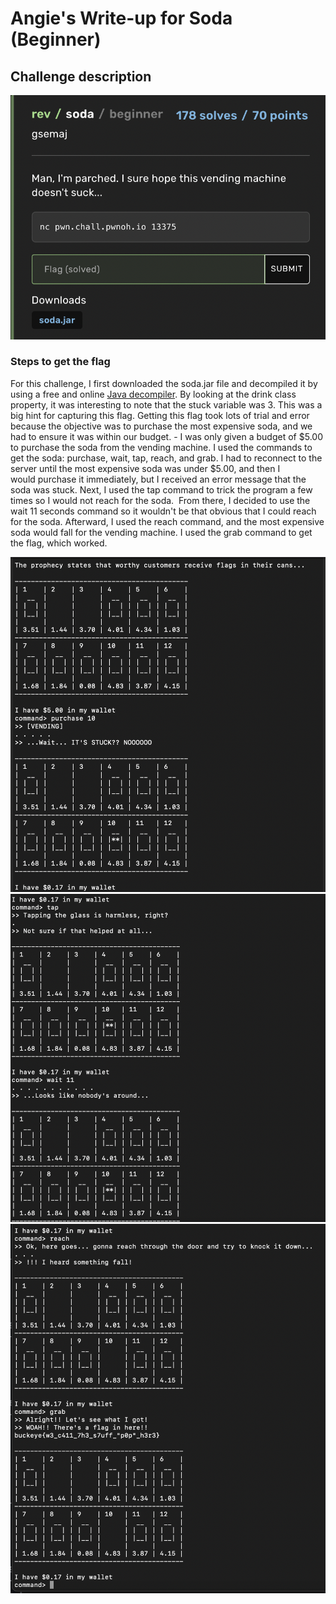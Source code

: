 <h1> Angie's Write-up for Soda (Beginner) </h1>

<h2>Challenge description</h2>

<img width="700" alt="reverse engineering challenge" src="https://github.com/angietechcafe/CTFWriteUps/blob/main/Buckeye%20CTF/Reverse%20Engineering/Soda%20description.png?raw=true">

<h3>Steps to get the flag</h3>
<p>For this challenge, I first downloaded the soda.jar file and decompiled it by using a free and online <a href="http://www.javadecompilers.com">Java decompiler</a>. By looking at the drink class property, it was interesting to note that the stuck variable was 3. This was a big hint for capturing this flag. Getting this flag took lots of trial and error because the objective was to purchase the most expensive soda, and we had to ensure it was within our budget. - I was only given a budget of $5.00 to purchase the soda from the vending machine. I used the commands to get the soda: purchase, wait, tap, reach, and grab. I had to reconnect to the server until the most expensive soda was under $5.00, and then I would purchase it immediately, but I received an error message that the soda was stuck. Next, I used the tap command to trick the program a few times so I would not reach for the soda.  From there, I decided to use the wait 11 seconds command so it wouldn't be that obvious that I could reach for the soda. Afterward, I used the reach command, and the most expensive soda would fall for the vending machine. I used the grab command to get the flag, which worked. <p>
  
<img width="700" alt="purchase soda" src="https://github.com/angietechcafe/CTFWriteUps/blob/main/Buckeye%20CTF/Reverse%20Engineering/Purchase.png">
<img width="700" alt="tap and wait 11" src="https://github.com/angietechcafe/CTFWriteUps/blob/main/Buckeye%20CTF/Reverse%20Engineering/tap%20and%20wait%2011.png">
<img width="700" alt="reach and grab soda flag" src="https://github.com/angietechcafe/CTFWriteUps/blob/main/Buckeye%20CTF/Reverse%20Engineering/reach%20and%20grab%20soda%20flag.png">
